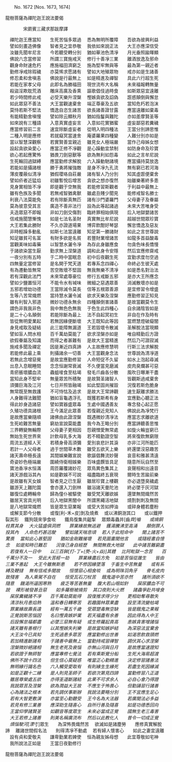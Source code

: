 ﻿　　No. 1672 [Nos. 1673, 1674]

龍樹菩薩為禪陀迦王說法要偈

　　　　宋罽賓三藏求那跋摩譯


　禪陀迦王應當知　　生死苦惱多眾過
　悉為無明所覆障　　吾欲為彼興利益
　譬如刻畫造佛像　　智者見之宜恭敬
　我依如來說正法　　大王亦應深信受
　汝雖先聞牟尼言　　今若聽受轉分別
　猶如華池色清凈　　月光垂照踰暉顯
　佛說六念當修習　　所謂三寶施戒天
　修行十善凈三業　　離酒放逸及邪命
　觀身命財速危朽　　應施福田濟窮乏
　施為堅牢無與等　　最為第一親近者
　勤修凈戒除瑕穢　　亦莫悕求愿諸有
　譬如大地殖眾物　　戒亦如是生諸善
　修忍柔和舍嗔恚　　佛說是行最無上
　如是精進及禪智　　具此六行超生死
　若能在家孝父母　　此即名為勝福田
　現世流布大名稱　　未來福報轉無量
　殺盜淫欺耽荒酒　　雕床高廣及香熏
　謳歌倡伎過時食　　如斯眾惡宜遠離
　若少時間修此戒　　必受天樂升涅槃
　慳嫉貪欲及諂偽　　誑惑顛倒與懈怠
　如此眾惡不善法　　大王當觀速棄舍
　端正尊豪及五欲　　當知危朽若泡沫
　莫恃若斯不堅法　　憍逸自恣生諸苦
　欲長諸善證甘露　　應當遠離如棄毒
　有能精勤舍嗔慢　　譬如除云顯秋月
　猶如指鬘與難陀　　亦如差摩賢圣等
　如來說有三種語　　入意真實虛妄言
　入意如花實猶蜜　　虛妄鄙惡若糞穢
　應當修習前二言　　速宜除斷虛妄者
　從明入明四種法　　王當分別諦思惟
　二種入明是應修　　若就癡冥當速舍
　庵婆羅果四種變　　人難分別亦如是
　當以智慧深觀察　　若實賢善宜親近
　雖見女人極端嚴　　當作己母姊女想
　設起貪欲染愛心　　應當正修不凈觀
　是心躁動宜禁制　　如防身命及珍寶
　欲心若起應驚怖　　猶畏刀劍惡獸等
　欲為無利如怨毒　　如此之言牟尼說
　生死輪回過獄縛　　應當勤修求解脫
　六入躁動馳諸境　　應當攝持莫放逸
　若能如是攝諸根　　勝于勇將摧強敵
　是身不凈九孔流　　無有窮已若河海
　薄皮覆蔽似清凈　　猶假瓔珞自莊嚴
　諸有智人乃分別　　知其虛誑便棄舍
　譬如疥者近猛焰　　初雖暫悅后增苦
　貪欲之想亦復然　　始雖樂著終多患
　見身實相皆不凈　　即是觀于空無我
　若能修習斯觀者　　于利益中最無上
　雖有色族及多聞　　若無戒智猶禽獸
　雖處丑賤少聞見　　能修戒智名勝士
　利衰八法莫能免　　若有除斷真無匹
　諸有沙門婆羅門　　父母妻子及眷屬
　莫為彼意受其言　　廣造不善非法行
　設為此等起諸過　　未來大苦唯身受
　夫造眾惡不即報　　非如刀劍交傷割
　臨終罪相始俱現　　后入地獄嬰諸苦
　信戒施聞慧慚愧　　如是七法名圣財
　真實無比牟尼說　　超越世間眾珍寶
　大王若集此勝財　　不久亦證道場果
　博弈飲酣好琴瑟　　懈怠憍逸及惡友
　非時輕躁多動亂　　如斯七法當遠離
　知足第一勝諸財　　如此之言世尊說
　知足雖貧可名富　　有財多欲是名貧
　若豐財業增諸苦　　如龍多首益酸毒
　當觀美味如毒藥　　以智慧水灑令凈
　為存此身雖應食　　勿貪色味長憍慢
　于諸欲染當生厭　　勤求無上涅槃道
　調和此身令安隱　　然后宜應修齋戒
　一夜分別有五時　　于二時中當眠息
　初中后夜觀生死　　宜勤求度勿空過
　四無量定當修習　　是名開于梵天道
　若專系念四禪心　　命終必生彼天處
　有為遷動皆無常　　苦空敗壞不堅固
　無我無樂不清凈　　如是悉名對治法
　若有深觀此法門　　未來常處尊豪位
　修行五戒斷五邪　　是亦大王所應念
　譬如少鹽置恒河　　不能令水有堿味
　微細之惡遇眾善　　消滅散壞亦如是
　五邪若增劫功德　　王當除滅令莫長
　信等五根眾善源　　是宜修習令增盛
　生等八苦常熾燃　　當持慧水灑令滅
　欲求天樂及涅槃　　應勤修習正知見
　雖有利智入邪道　　微妙功德永無余
　四種顛倒害諸善　　是故當觀莫令生
　謂色非我我非色　　我中無色色無我
　于色生此四種心　　自余諸陰皆如是
　是二十心名顛倒　　若能除斷為最上
　法不自起冥初生　　非自在作及時有
　皆從無明愛業起　　若無因緣便斷壞
　大王既知此等因　　當燃慧燈破癡闇
　身見戒取及疑結　　此三能障無漏道
　王若毀壞令散滅　　圣解脫法當現顯
　譬如盲人問水相　　百千萬劫莫能了
　欲求涅槃亦如是　　唯自精勤后方證
　欲假眷屬及知識　　而得之者甚難有
　是故大王當精進　　然后乃可證寂滅
　施戒多聞及禪定　　因是漸近四真諦
　人主故應修慧明　　行斯三法求解脫
　若能修此最上乘　　則攝諸余一切善
　大王當觀身念法　　世尊說為清凈道
　若無此念增惡覺　　是故宜應勤修習
　人命短促不久留　　如水上泡起尋滅
　出息入息眠睡間　　念念恒謝常衰滅
　不久便當見磨滅　　皮肉臭爛甚可惡
　青瘀脹壞膿血流　　蟲蛆唼食至枯竭
　發毛爪齒各分散　　風吹日曝漸干盡
　當知此身不堅牢　　無量眾苦所積聚
　是故賢圣諸智人　　皆觀斯過咸棄舍
　須彌巨海及江河　　七日并照皆融竭
　如此堅固尚摧毀　　況復若斯危脆身
　無常既至無救護　　不可恃怙及追求
　是故大王常諦觀　　速生厭離求勝法
　人身難得法難聞　　猶如盲龜遇浮孔
　既獲若斯希有身　　宜應勤心聽正法
　得此妙身造諸惡　　譬如寶器盛眾毒
　生處中國遇善友　　專念發心起正愿
　久殖功德具諸根　　王今滿足此眾善
　若復親近見知人　　佛說此為凈梵行
　是故應當樂隨順　　諸佛由此證涅槃
　既遇微妙清凈法　　應當志求離欲道
　生死崄難苦無量　　窮劫宣說莫能盡
　我今為王略分別　　應當諦聽善思惟
　三界轉變無輪際　　父母妻子更相因
　怨親憎愛無常處　　如旋火輪豈窮已
　無始生死世界來　　計飲母乳多大海
　若不精勤證空智　　將來復飲無窮限
　周流五道經人天　　若積身骨高須彌
　愛別哀悲計其淚　　亦非江河所能匹
　若計一人父母者　　過于世間草木數
　雖受五欲天上樂　　終還墜沒惡趣苦
　諸天壽命極長遠　　其間娛樂難宣說
　歌謳倡舞流妙聲　　哀音和雅甚清遠
　奇姿妙色極端嚴　　圍繞侍衛相娛樂
　百味盛饌皆具足　　隨意所玩自然至
　寶池香凈水恒滿　　周匝羅覆諸妙花
　眾鳥異色集其上　　哀聲相和出遠音
　諸天游戲浴其內　　如是歡娛不可說
　福盡臨終五衰現　　爾時生苦踰前樂
　是故雖有天女娛　　智者見之已生厭
　雖居珍寶上樓觀　　亦必退墮臭穢處
　雖游天上難陀園　　會亦還入刀劍林
　雖浴諸天曼陀池　　終必墜于灰河獄
　雖復位處轉輪帝　　歸為僮仆被驅使
　雖受梵天離欲娛　　還墜無間熾然苦
　雖居天宮具光明　　后入地獄黑闇中
　所謂黑繩活地獄　　燒割剝刺及無間
　是八地獄常熾燃　　皆是眾生惡業報
　或受大苦如押油　　或碎身體若塵粉
　或解支節今分散　　或復[利-禾+皮]剝及燒煮
　或以沸銅澍其口　　或以鐵押裂其形
　鐵狗競來爭食啖　　鐵鳥復集共齟掣
　眾類毒蟲并[齒*齊]嚙　　或燒銅柱貫其身
　大火猛盛俱洞燃　　罪業緣故無逃避
　鑊湯騰沸至高涌　　顛倒罪人投其內
　人命危朽甚迅駛　　譬如諸天喘息頃
　若人于此短命中　　聞上諸苦不驚畏
　當知此心甚堅固　　猶如金剛難摧壞
　若見圖畫聞他言　　或隨經書自憶念
　如是知時已難忍　　況復己身自經歷
　無間無救大地獄　　此中諸苦難窮盡
　若復有人一日中　　以三百鉾[打-丁+(爂-火+焱)]其體
　比阿毗獄一念苦　　百千萬分不及一
　受此大苦經一劫　　罪業緣盡后方免
　如是苦惱從誰生　　皆由三業不善起
　大王今雖無斯患　　若不修因緣墜落
　于畜生中苦無量　　或有系縛及鞭撻
　無有信戒多聞故　　恒懷惡心相食啖
　或為明珠羽角牙　　骨毛皮肉致殘害
　為人乘駕不自在　　恒受瓦石刀杖苦
　餓鬼道中苦亦然　　諸所須欲不隨意
　饑渴所逼困寒熱　　疲乏等苦甚無量
　腹大若山咽如針　　屎尿膿血不可說
　裸形被發甚丑惡　　如多羅樹被燒剪
　其口夜則大火燃　　諸蟲爭赴共唼食
　屎尿糞穢諸不凈　　百千萬劫莫能得
　設復推求得少分　　更相劫奪尋散失
　清涼秋月患焰熱　　溫和春日轉寒苦
　若趣園林眾果盡　　設至清流變枯竭
　罪業緣故壽長遠　　經有一萬五千歲
　受眾楚毒無空缺　　皆是餓鬼之果報
　正覺說斯苦惱因　　名曰慳貪嫉妒業
　若天福盡有余善　　因此得為人中王
　后設懈怠福都盡　　必墜三惡無有疑
　或生修羅起貢高　　恚嫉貪害增諸惱
　諸天雖有善根行　　以其慳嫉失利樂
　是故當知嫉妒結　　為深惡法宜棄舍
　大王汝今已具知　　生死過患多眾苦
　應當勤修出世善　　如渴思飲救頭燃
　若加精進斷諸有　　于諸善中最無上
　當勤持戒習禪智　　調伏其心求涅槃
　涅槃微妙絕諸相　　無生老死及衰惱
　亦無山河與日月　　是故應當速證知
　若欲證于無師智　　應當專修七覺法
　若有乘斯覺分船　　生死大海易超渡
　佛所不說十四法　　但生信心莫疑惑
　唯當正心勤精進　　決定修習諸善法
　無明緣行識名色　　六入觸受愛取有
　有則緣生生緣死　　若盡生死因緣滅
　如是正觀十二緣　　是人則見圣師子
　若欲次第見四諦　　當勤修習八正道
　雖居尊榮處五欲　　亦得圣道斷諸結
　此果不可求余人　　必自心會乃得證
　我說眾苦及涅槃　　欲為潤益大王故
　不應生于怖畏心　　但勤誦習行諸善
　心為諸法之根本　　若先調伏事斯辦
　我說法要略分別　　王不宜應生足心
　若有大智更敷演　　亦當至心勤聽受
　王今名為大法器　　若廣聞法必多益
　若見有修三業善　　應深助生隨喜心
　自所行善及隨喜　　如是功德悉回向
　王當仰學諸賢圣　　如觀音等度眾生
　未來必當成正覺　　國無生老三毒害
　大王若修上諸善　　則美名稱廣流布
　然后以此教化人　　普令一切成正覺
　煩惱駛河[漂*寸]眾生　　為深怖畏熾然苦
　欲滅如是諸塵勞　　應修真實解脫諦
　離諸世間假名法　　則得清凈不動處
　若有婦人懷害心　　如此之妻宜遠離
　設有貞和愛敬夫　　謙卑勤業若婢使
　恒為親友姊母想　　此宜尊敬如宅神
　我所說法正如是　　王當日夜勤修行　

龍樹菩薩為禪陀迦王說法要偈
